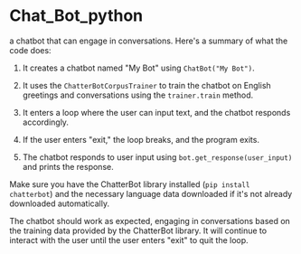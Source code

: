 # Chat_Bot_python

a chatbot that can engage in conversations. Here's a summary of what the code does:

1. It creates a chatbot named "My Bot" using `ChatBot("My Bot")`.

2. It uses the `ChatterBotCorpusTrainer` to train the chatbot on English greetings and conversations using the `trainer.train` method.

3. It enters a loop where the user can input text, and the chatbot responds accordingly.

4. If the user enters "exit," the loop breaks, and the program exits.

5. The chatbot responds to user input using `bot.get_response(user_input)` and prints the response.

Make sure you have the ChatterBot library installed (`pip install chatterbot`) and the necessary language data downloaded if it's not already downloaded automatically.

The chatbot should work as expected, engaging in conversations based on the training data provided by the ChatterBot library. It will continue to interact with the user until the user enters "exit" to quit the loop.
